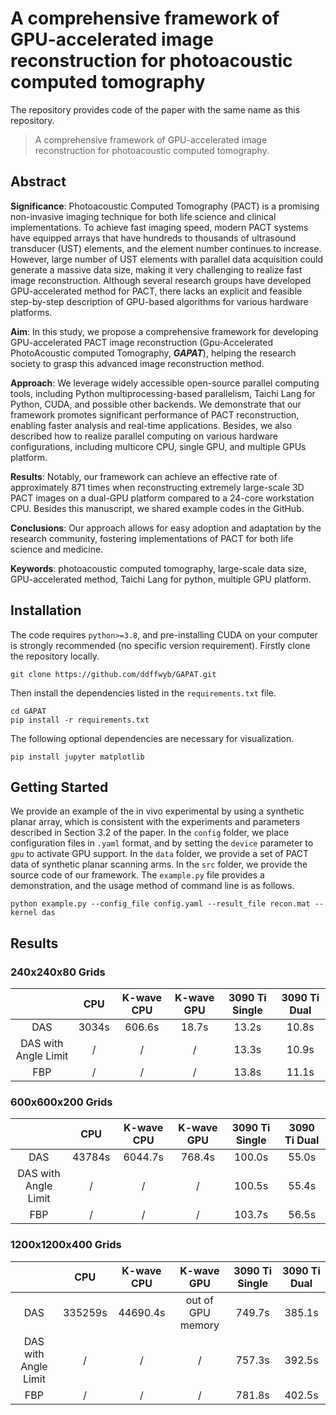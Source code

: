 # A comprehensive framework of GPU-accelerated image reconstruction for photoacoustic computed tomography

The repository provides code of the paper with the same name as this repository.

> A comprehensive framework of GPU-accelerated image reconstruction for photoacoustic computed tomography.

## Abstract

**Significance**: Photoacoustic Computed Tomography (PACT) is a promising non-invasive imaging technique for both life science and clinical implementations. To achieve fast imaging speed, modern PACT systems have equipped arrays that have hundreds to thousands of ultrasound transducer (UST) elements, and the element number continues to increase. However, large number of UST elements with parallel data acquisition could generate a massive data size, making it very challenging to realize fast image reconstruction. Although several research groups have developed GPU-accelerated method for PACT, there lacks an explicit and feasible step-by-step description of GPU-based algorithms for various hardware platforms.

**Aim**: In this study, we propose a comprehensive framework for developing GPU-accelerated PACT image reconstruction (Gpu-Accelerated PhotoAcoustic computed Tomography, _**GAPAT**_), helping the research society to grasp this advanced image reconstruction method.

**Approach**: We leverage widely accessible open-source parallel computing tools, including Python multiprocessing-based parallelism, Taichi Lang for Python, CUDA, and possible other backends. We demonstrate that our framework promotes significant performance of PACT reconstruction, enabling faster analysis and real-time applications. Besides, we also described how to realize parallel computing on various hardware configurations, including multicore CPU, single GPU, and multiple GPUs platform.

**Results**: Notably, our framework can achieve an effective rate of approximately 871 times when reconstructing extremely large-scale 3D PACT images on a dual-GPU platform compared to a 24-core workstation CPU. Besides this manuscript, we shared example codes in the GitHub.

**Conclusions**: Our approach allows for easy adoption and adaptation by the research community, fostering implementations of PACT for both life science and medicine.

**Keywords**: photoacoustic computed tomography, large-scale data size, GPU-accelerated method, Taichi Lang for python, multiple GPU platform.

## Installation

The code requires `python>=3.8`, and pre-installing CUDA on your computer is strongly recommended (no specific version requirement). Firstly clone the repository locally.

```
git clone https://github.com/ddffwyb/GAPAT.git
```

Then install the dependencies listed in the `requirements.txt` file.

```
cd GAPAT
pip install -r requirements.txt
```

The following optional dependencies are necessary for visualization.

```
pip install jupyter matplotlib
```

## Getting Started

We provide an example of the in vivo experimental by using a synthetic planar array, which is consistent with the experiments and parameters described in Section 3.2 of the paper. In the `config` folder, we place configuration files in `.yaml` format, and by setting the `device` parameter to `gpu` to activate GPU support. In the `data` folder, we provide a set of PACT data of synthetic planar scanning arms. In the `src` folder, we provide the source code of our framework. The `example.py` file provides a demonstration, and the usage method of command line is as follows.

```
python example.py --config_file config.yaml --result_file recon.mat --kernel das
```

## Results

### 240x240x80 Grids

|                      |  CPU  | K-wave CPU | K-wave GPU | 3090 Ti Single | 3090 Ti Dual |
| :------------------: | :---: | :--------: | :--------: | :------------: | :----------: |
|         DAS          | 3034s |   606.6s   |   18.7s    |     13.2s      |    10.8s     |
| DAS with Angle Limit |   /   |     /      |     /      |     13.3s      |    10.9s     |
|         FBP          |   /   |     /      |     /      |     13.8s      |    11.1s     |

### 600x600x200 Grids

|                      |  CPU   | K-wave CPU | K-wave GPU | 3090 Ti Single | 3090 Ti Dual |
| :------------------: | :----: | :--------: | :--------: | :------------: | :----------: |
|         DAS          | 43784s |  6044.7s   |   768.4s   |     100.0s     |    55.0s     |
| DAS with Angle Limit |   /    |     /      |     /      |     100.5s     |    55.4s     |
|         FBP          |   /    |     /      |     /      |     103.7s     |    56.5s     |

### 1200x1200x400 Grids

|                      |   CPU   | K-wave CPU |    K-wave GPU     | 3090 Ti Single | 3090 Ti Dual |
| :------------------: | :-----: | :--------: | :---------------: | :------------: | :----------: |
|         DAS          | 335259s |  44690.4s  | out of GPU memory |     749.7s     |    385.1s    |
| DAS with Angle Limit |    /    |     /      |         /         |     757.3s     |    392.5s    |
|         FBP          |    /    |     /      |         /         |     781.8s     |    402.5s    |
